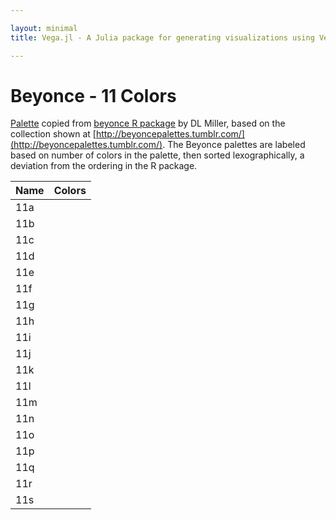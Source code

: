 ```yaml
---

layout: minimal
title: Vega.jl - A Julia package for generating visualizations using Vega

---
```


# Beyonce - 11 Colors

[Palette](https://gist.github.com/dill/fb75131e618c52564fc9) copied from [beyonce R package](https://github.com/dill/beyonce) by DL Miller, based on the collection shown at [http://beyoncepalettes.tumblr.com/](http://beyoncepalettes.tumblr.com/). The Beyonce palettes are labeled based on number of colors in the palette, then sorted lexographically, a deviation from the ordering in the R package.

<table>
  <thead>
    <tr>
      <th>Name</th>
      <th>Colors</th>
    </tr>
  </thead>
  <tbody>
    <tr>
      <td>11a</td>
      <td><div id="b11a"></div></td>
    </tr>
    <tr>
      <td>11b</td>
      <td><div id="b11b"></div></td>
    </tr>
        <tr>
      <td>11c</td>
      <td><div id="b11c"></div></td>
    </tr>
            <tr>
      <td>11d</td>
      <td><div id="b11d"></div></td>
    </tr>
            <tr>
      <td>11e</td>
      <td><div id="b11e"></div></td>
    </tr>
            <tr>
      <td>11f</td>
      <td><div id="b11f"></div></td>
    </tr>
            <tr>
      <td>11g</td>
      <td><div id="b11g"></div></td>
    </tr>
            <tr>
      <td>11h</td>
      <td><div id="b11h"></div></td>
    </tr>
            <tr>
      <td>11i</td>
      <td><div id="b11i"></div></td>
    </tr>
            <tr>
      <td>11j</td>
      <td><div id="b11j"></div></td>
    </tr>
            <tr>
      <td>11k</td>
      <td><div id="b11k"></div></td>
    </tr>
            <tr>
      <td>11l</td>
      <td><div id="b11l"></div></td>
    </tr>
            <tr>
      <td>11m</td>
      <td><div id="b11m"></div></td>
    </tr>
            <tr>
      <td>11n</td>
      <td><div id="b11n"></div></td>
    </tr>
            <tr>
      <td>11o</td>
      <td><div id="b11o"></div></td>
    </tr>
            <tr>
      <td>11p</td>
      <td><div id="b11p"></div></td>
    </tr>
            <tr>
      <td>11q</td>
      <td><div id="b11q"></div></td>
    </tr>
            <tr>
      <td>11r</td>
      <td><div id="b11r"></div></td>
    </tr>
            <tr>
      <td>11s</td>
      <td><div id="b11s"></div></td>
    </tr>
  </tbody>
</table>

<div>
      <script type="text/javascript">

      // parse a spec and create a visualization view
      function parse(divid, palette) {

        spec = colorchip(palette[divid], 50, 450)
        vg.parse.spec(spec, function(chart) { chart({el:"#" + divid}).update(); });
      }

      var bey;
      $.getJSON("http://randyzwitch.github.io/NoveltyColors.jl/javascripts/beyonce.json", function(json) {
          bey = json;
      })
      .done(function(json) {

                for(var i = 0; i < Object.keys(bey).length; i++){
                  parse(Object.keys(bey)[i], bey);
                }
      });

    </script>
</div>